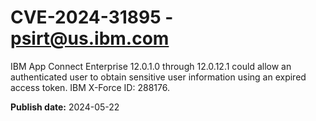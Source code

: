 # CVE-2024-31895 - psirt@us.ibm.com

IBM App Connect Enterprise 12.0.1.0 through 12.0.12.1 could allow an authenticated user to obtain sensitive user information using an expired access token.  IBM X-Force ID:  288176.

**Publish date:** 2024-05-22
